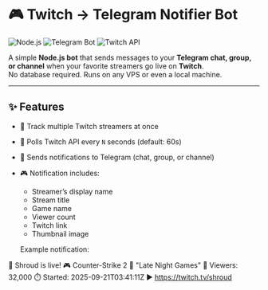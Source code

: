 # 🎮 Twitch → Telegram Notifier Bot

![Node.js](https://img.shields.io/badge/Node.js-18+-green?logo=node.js)
![Telegram Bot](https://img.shields.io/badge/Telegram-Bot-blue?logo=telegram)
![Twitch API](https://img.shields.io/badge/Twitch-API-purple?logo=twitch)

A simple **Node.js bot** that sends messages to your **Telegram chat, group, or channel** when your favorite streamers go live on **Twitch**.  
No database required. Runs on any VPS or even a local machine.

---

## ✨ Features

- 🔴 Track multiple Twitch streamers at once  
- 📡 Polls Twitch API every `N` seconds (default: 60s)  
- 📩 Sends notifications to Telegram (chat, group, or channel)  
- 🎮 Notification includes:
  - Streamer’s display name
  - Stream title
  - Game name
  - Viewer count
  - Twitch link
  - Thumbnail image 

  Example notification:

🔴 Shroud is live!
🎮 Counter-Strike 2
📝 "Late Night Games"
👥 Viewers: 32,000
⏱️ Started: 2025-09-21T03:41:11Z
▶️ https://twitch.tv/shroud

<thumbnail image>